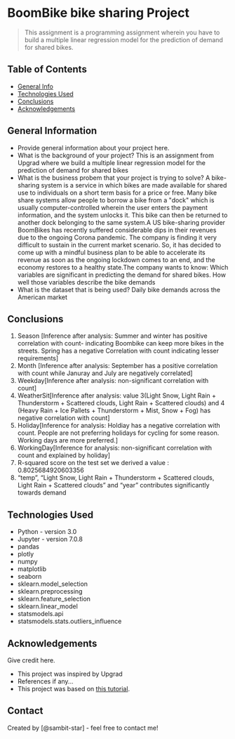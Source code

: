 # BoomBike bike sharing Project
> This assignment is a programming assignment wherein you have to build a multiple linear regression model for the prediction of demand for shared bikes.


## Table of Contents

- [General Info](#general-information)
- [Technologies Used](#technologies-used)
- [Conclusions](#conclusions)
- [Acknowledgements](#acknowledgements)

<!-- You can include any other section that is pertinent to your problem -->

## General Information

- Provide general information about your project here.
- What is the background of your project?
  This is an assignment from Upgrad where we build a multiple linear regression model for the prediction of demand for shared bikes
- What is the business probem that your project is trying to solve?
  A bike-sharing system is a service in which bikes are made available for shared use to individuals on a short term basis for a price or free. Many bike share systems allow people to borrow a bike from a "dock" which is usually computer-controlled wherein the user enters the payment information, and the system unlocks it. This bike can then be returned to another dock belonging to the same system.A US bike-sharing provider BoomBikes has recently suffered considerable dips in their revenues due to the ongoing Corona pandemic. The company is finding it very difficult to sustain in the current market scenario. So, it has decided to come up with a mindful business plan to be able to accelerate its revenue as soon as the ongoing lockdown comes to an end, and the economy restores to a healthy state.The company wants to know:
  Which variables are significant in predicting the demand for shared bikes.
  How well those variables describe the bike demands 
- What is the dataset that is being used?
  Daily bike demands across the American market

<!-- You don't have to answer all the questions - just the ones relevant to your project. -->

## Conclusions

1.  Season [Inference after analysis: Summer and winter has positive correlation with count- indicating Boombike can keep more bikes in the streets. Spring has a negative Correlation with count indicating lesser requirements]
2.	Month [Inference after analysis: September has a positive correlation with count while Januray and July are negatively correlated]
3.	Weekday[Inference after analysis: non-significant correlation with count]
4.	WeatherSit[Inference after analysis: value 3(Light Snow, Light Rain + Thunderstorm + Scattered clouds, Light Rain + Scattered clouds) and 4 (Heavy Rain + Ice Pallets + Thunderstorm + Mist, Snow + Fog) has negative correlation with count]
5.	Holiday[Inference for analysis: Holdiay has a negative correlation with count. People are not preferring holidays for cycling for some reason. Working days are more preferred.]
6.	WorkingDay[Inference for analysis: non-significant correlation with count and explained by holiday]
7.  R-squared score on the test set we derived a value : 0.8025684920603356
8.  “temp”, “Light Snow, Light Rain + Thunderstorm + Scattered clouds, Light Rain + Scattered clouds” and “year” contributes significantly towards demand


<!-- You don't have to answer all the questions - just the ones relevant to your project. -->

## Technologies Used

- Python - version 3.0
- Jupyter - version 7.0.8
- pandas
- plotly
- numpy
- matplotlib
- seaborn
- sklearn.model_selection
- sklearn.preprocessing
- sklearn.feature_selection
- sklearn.linear_model
- statsmodels.api
- statsmodels.stats.outliers_influence

<!-- As the libraries versions keep on changing, it is recommended to mention the version of library used in this project -->

## Acknowledgements

Give credit here.

- This project was inspired by Upgrad
- References if any...
- This project was based on [this tutorial](https://www.upgrad.com).

## Contact

Created by [@sambit-star] - feel free to contact me!

<!-- Optional -->
<!-- ## License -->
<!-- This project is open source and available under the [... License](). -->

<!-- You don't have to include all sections - just the one's relevant to your project -->